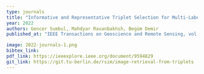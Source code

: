 ```yaml
---
type: journals
title: "Informative and Representative Triplet Selection for Multi-Label Remote Sensing Image Retrieval"
year: 2022
authors: Gencer Sumbul, Mahdyar Ravanbakhsh, Begüm Demir
published_at: "IEEE Transactions on Geoscience and Remote Sensing, vol. 60, doi: 10.1109/TGRS.2021.3124326, 2022"

image: 2022-journals-1.png
bibtex_link:
pdf_link: https://ieeexplore.ieee.org/document/9594829
git_link: https://git.tu-berlin.de/rsim/image-retrieval-from-triplets
---
```

